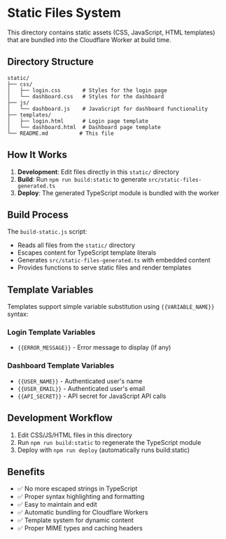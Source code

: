 # Static Files System

This directory contains static assets (CSS, JavaScript, HTML templates) that are bundled into the Cloudflare Worker at build time.

## Directory Structure

```shell
static/
├── css/
│   ├── login.css       # Styles for the login page
│   └── dashboard.css   # Styles for the dashboard
├── js/
│   └── dashboard.js    # JavaScript for dashboard functionality
├── templates/
│   ├── login.html      # Login page template
│   └── dashboard.html  # Dashboard page template
└── README.md          # This file
```

## How It Works

1. **Development**: Edit files directly in this `static/` directory
2. **Build**: Run `npm run build:static` to generate `src/static-files-generated.ts`
3. **Deploy**: The generated TypeScript module is bundled with the worker

## Build Process

The `build-static.js` script:

- Reads all files from the `static/` directory
- Escapes content for TypeScript template literals
- Generates `src/static-files-generated.ts` with embedded content
- Provides functions to serve static files and render templates

## Template Variables

Templates support simple variable substitution using `{{VARIABLE_NAME}}` syntax:

### Login Template Variables

- `{{ERROR_MESSAGE}}` - Error message to display (if any)

### Dashboard Template Variables

- `{{USER_NAME}}` - Authenticated user's name
- `{{USER_EMAIL}}` - Authenticated user's email
- `{{API_SECRET}}` - API secret for JavaScript API calls

## Development Workflow

1. Edit CSS/JS/HTML files in this directory
2. Run `npm run build:static` to regenerate the TypeScript module
3. Deploy with `npm run deploy` (automatically runs build:static)

## Benefits

- ✅ No more escaped strings in TypeScript
- ✅ Proper syntax highlighting and formatting
- ✅ Easy to maintain and edit
- ✅ Automatic bundling for Cloudflare Workers
- ✅ Template system for dynamic content
- ✅ Proper MIME types and caching headers
